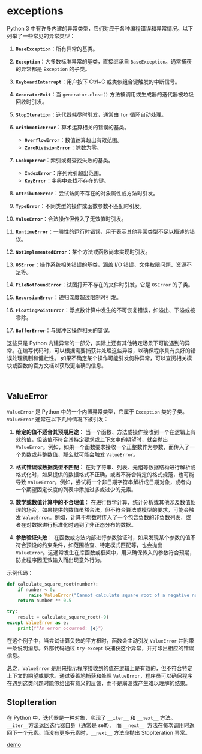 # exceptions
Python 3 中有许多内建的异常类型，它们对应于各种编程错误和异常情况。以下列举了一些常见的异常类型：

1. **`BaseException`**：所有异常的基类。

2. **`Exception`**：大多数标准异常的基类，直接继承自 `BaseException`。通常捕获的异常都是 `Exception` 的子类。

3. **`KeyboardInterrupt`**：用户按下 Ctrl+C 或类似组合键触发的中断信号。

4. **`GeneratorExit`**：当 `generator.close()` 方法被调用或生成器的迭代器被垃圾回收时引发。

5. **`StopIteration`**：迭代器耗尽时引发，通常由 `for` 循环自动处理。

6. **`ArithmeticError`**：算术运算相关的错误的基类。

   - **`OverflowError`**：数值运算超出有效范围。
   - **`ZeroDivisionError`**：除数为零。

7. **`LookupError`**：索引或键查找失败的基类。

   - **`IndexError`**：序列索引超出范围。
   - **`KeyError`**：字典中查找不存在的键。

8.  **`AttributeError`**：尝试访问不存在的对象属性或方法时引发。

9.  **`TypeError`**：不同类型的操作或函数参数不匹配时引发。

10. **`ValueError`**：合法操作但传入了无效值时引发。

11. **`RuntimeError`**：一般性的运行时错误，用于表示其他异常类型不足以描述的错误。

12. **`NotImplementedError`**：某个方法或函数尚未实现时引发。

13. **`OSError`**：操作系统相关错误的基类，涵盖 I/O 错误、文件权限问题、资源不足等。

14. **`FileNotFoundError`**：试图打开不存在的文件时引发，它是 `OSError` 的子类。

15. **`RecursionError`**：递归深度超过限制时引发。

16. **`FloatingPointError`**：浮点数计算中发生的不可恢复错误，如溢出、下溢或被零除。

17. **`BufferError`**：与缓冲区操作相关的错误。

这些只是 Python 内建异常的一部分，实际上还有其他特定场景下可能遇到的异常。在编写代码时，可以根据需要捕获并处理这些异常，以确保程序具有良好的错误处理机制和健壮性。
如果不确定某个操作可能引发何种异常，可以查阅相关模块或函数的官方文档以获取更准确的信息。

<br>

## ValueError
`ValueError` 是 Python 中的一个内置异常类型，它属于 `Exception` 类的子类。`ValueError` 通常在以下几种情况下被引发：

1. **给定的值不适合其预期用途**：
   当一个函数、方法或操作接收到一个在逻辑上有效的值，但该值不符合其特定要求或上下文中的期望时，就会抛出 `ValueError`。例如，如果一个函数要求接收一个正整数作为参数，而传入了一个负数或非整数值，那么就可能会触发 `ValueError`。

2. **格式错误或数据类型不匹配**：
   在对字符串、列表、元组等数据结构进行解析或格式化时，如果提供的数据格式不正确，或者不符合特定的格式规范，也可能导致 `ValueError`。例如，尝试将一个非日期字符串解析成日期对象，或者向一个期望固定长度的列表中添加过多或过少的元素。

3. **数学或数值计算中的不合理值**：
   在进行数学计算、统计分析或其他涉及数值处理的场合，如果提供的数值虽然合法，但不符合算法或模型的要求，可能会触发 `ValueError`。例如，计算平均数时传入了一个包含负数的非负数列表，或者在对数据进行标准化时遇到了非正态分布的数据。

4. **参数验证失败**：
   在函数或方法内部进行参数验证时，如果发现某个参数的值不符合预设的约束条件，如范围检查、特定模式匹配等，也会抛出 `ValueError`。这通常发生在库函数或框架中，用来确保传入的参数符合预期，防止程序因无效输入而出现意外行为。

示例代码：

```python
def calculate_square_root(number):
    if number < 0:
        raise ValueError("Cannot calculate square root of a negative number.")
    return number ** 0.5

try:
    result = calculate_square_root(-9)
except ValueError as e:
    print(f"An error occurred: {e}")
```

在这个例子中，当尝试计算负数的平方根时，函数会主动引发 `ValueError` 并附带一条说明消息。外部代码通过 `try-except` 块捕获这个异常，并打印出相应的错误信息。

总之，`ValueError` 是用来指示程序接收到的值在逻辑上是有效的，但不符合特定上下文的期望或要求。通过妥善地捕获和处理 `ValueError`，程序员可以确保程序在遇到这类问题时能够给出有意义的反馈，而不是崩溃或产生难以理解的结果。


## StopIteration
在 Python 中，迭代器是一种对象，实现了 `__iter__` 和 `__next__` 方法。`__iter__`方法返回迭代器自身（通常是 self），
而 `__next__ `方法在每次调用时返回下一个元素。当没有更多元素时，`__next__` 方法应抛出 StopIteration 异常。

[demo](./it.py)
